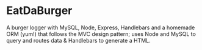 # EatDaBurger

A burger logger with MySQL, Node, Express, Handlebars and a homemade ORM (yum!) that follows the MVC design pattern; uses Node and MySQL to query and routes data & Handlebars to generate a HTML.